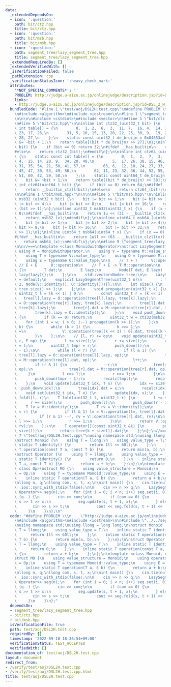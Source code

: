 ```yaml
---
data:
  _extendedDependsOn:
  - icon: ':question:'
    path: bit/ctz.hpp
    title: bit/ctz.hpp
  - icon: ':question:'
    path: bit/msb.hpp
    title: bit/msb.hpp
  - icon: ':question:'
    path: segment_tree/lazy_segment_tree.hpp
    title: segment_tree/lazy_segment_tree.hpp
  _extendedRequiredBy: []
  _extendedVerifiedWith: []
  _isVerificationFailed: false
  _pathExtension: cpp
  _verificationStatusIcon: ':heavy_check_mark:'
  attributes:
    '*NOT_SPECIAL_COMMENTS*': ''
    PROBLEM: http://judge.u-aizu.ac.jp/onlinejudge/description.jsp?id=DSL_2_H
    links:
    - http://judge.u-aizu.ac.jp/onlinejudge/description.jsp?id=DSL_2_H
  bundledCode: "#line 1 \"test/aoj/DSL2H.test.cpp\"\n#define PROBLEM \\\n    \"http://judge.u-aizu.ac.jp/onlinejudge/description.jsp?id=DSL_2_H\"\
    \n#include <algorithm>\n#include <iostream>\n\n#line 1 \"segment_tree/lazy_segment_tree.hpp\"\
    \n\n\n\n#include <cstdint>\n#include <vector>\n\n#line 1 \"bit/ctz.hpp\"\n\n\n\
    \n#line 5 \"bit/ctz.hpp\"\n\ninline int ctz32_(uint32_t bit) {\n    static const\
    \ int table[] = {\n        0,  1, 2,  6,  3,  11, 7,  16, 4,  14, 12, 21, 8, \
    \ 23, 17, 26,\n        31, 5, 10, 15, 13, 20, 22, 25, 30, 9,  19, 24, 29, 18,\
    \ 28, 27,\n    };\n    static const uint32_t de_bruijn = 0x04653adf;\n    bit\
    \ &= ~bit + 1;\n    return table[(bit * de_bruijn) >> 27];\n};\ninline int ctz32(uint32_t\
    \ bit) {\n    if (bit == 0) return 32;\n#ifdef __has_builtin\n    return __builtin_ctz(bit);\n\
    #else\n    return ctz32_(bit);\n#endif\n};\n\ninline int ctz64_(uint64_t bit)\
    \ {\n    static const int table[] = {\n        0,  1,  2,  7,  3,  13, 8,  19,\
    \ 4,  25, 14, 28, 9,  34, 20, 40,\n        5,  17, 26, 38, 15, 46, 29, 48, 10,\
    \ 31, 35, 54, 21, 50, 41, 57,\n        63, 6,  12, 18, 24, 27, 33, 39, 16, 37,\
    \ 45, 47, 30, 53, 49, 56,\n        62, 11, 23, 32, 36, 44, 52, 55, 61, 22, 43,\
    \ 51, 60, 42, 59, 58,\n    };\n    static const uint64_t de_bruijn = 0x0218a392cd3d5dbfull;\n\
    \    bit &= ~bit + 1;\n    return table[(bit * de_bruijn) >> 58];\n};\ninline\
    \ int ctz64(uint64_t bit) {\n    if (bit == 0) return 64;\n#ifdef __has_builtin\n\
    \    return __builtin_ctzll(bit);\n#else\n    return ctz64_(bit);\n#endif\n};\n\
    \n\n#line 1 \"bit/msb.hpp\"\n\n\n\n#line 5 \"bit/msb.hpp\"\n\ninline uint32_t\
    \ msb32_(uint32_t bit) {\n    bit |= bit >> 1;\n    bit |= bit >> 2;\n    bit\
    \ |= bit >> 4;\n    bit |= bit >> 8;\n    bit |= bit >> 16;\n    return bit ^\
    \ (bit >> 1);\n};\ninline uint32_t msb32(uint32_t x) {\n    if (x == 0) return\
    \ 0;\n#ifdef __has_builtin\n    return 1u << (31 - __builtin_clz(x));\n#else\n\
    \    return msb32_(x);\n#endif\n};\n\ninline uint64_t msb64_(uint64_t bit) {\n\
    \    bit |= bit >> 1;\n    bit |= bit >> 2;\n    bit |= bit >> 4;\n    bit |=\
    \ bit >> 8;\n    bit |= bit >> 16;\n    bit |= bit >> 32;\n    return bit ^ (bit\
    \ >> 1);\n};\ninline uint64_t msb64(uint64_t x) {\n    if (x == 0) return 0;\n\
    #ifdef __has_builtin\n    return 1ull << (63 - __builtin_clzll(x));\n#else\n \
    \   return msb64_(x);\n#endif\n};\n\n\n#line 9 \"segment_tree/lazy_segment_tree.hpp\"\
    \n\n//===\ntemplate <class MonoidwithOperator>\nstruct LazySegmentTree {\n   \
    \ using M = MonoidwithOperator;\n    using V = typename M::value_structure;\n\
    \    using T = typename V::value_type;\n    using O = typename M::operator_structure;\n\
    \    using E = typename O::value_type;\n\n    // T + T      V::operation\n   \
    \ // E + E      O::operation\n    // T + E -> T M::operation\n\n    struct Node\
    \ {\n        T dat;\n        E lazy;\n        Node(T dat, E lazy) : dat(dat),\
    \ lazy(lazy){};\n    };\n\n    std::vector<Node> tree;\n\n    LazySegmentTree()\
    \ = default;\n    explicit LazySegmentTree(uint32_t n)\n        : tree(n * 2 +\
    \ 2, Node(V::identity(), O::identity())){};\n\n    int size() {\n        return\
    \ tree.size() >> 1;\n    };\n\n    void propagation(uint32_t k) {\n        const\
    \ uint32_t l = (k << 1) | 0;\n        const uint32_t r = (k << 1) | 1;\n     \
    \   tree[l].lazy = O::operation(tree[l].lazy, tree[k].lazy);\n        tree[r].lazy\
    \ = O::operation(tree[r].lazy, tree[k].lazy);\n        tree[l].dat = M::operation(tree[l].dat,\
    \ tree[k].lazy);\n        tree[r].dat = M::operation(tree[r].dat, tree[k].lazy);\n\
    \        tree[k].lazy = O::identity();\n    };\n    void push_down(uint32_t k)\
    \ {\n        if (k == 0) return;\n        uint32_t w = ctz32(msb32(k));\n    \
    \    for (int i = w; i > 0; i--) propagation(k >> i);\n    };\n    void recalc(uint32_t\
    \ k) {\n        while (k > 1) {\n            k >>= 1;\n            tree[k].dat\
    \ =\n                V::operation(tree[(k << 1) | 0].dat, tree[(k << 1) | 1].dat);\n\
    \        }\n    };\n\n    // [l, r) += op\n    void update(uint32_t l, uint32_t\
    \ r, E op) {\n        l += size();\n        r += size();\n        uint32_t tmpl\
    \ = l;\n        uint32_t tmpr = r;\n        push_down(l);\n        push_down(r\
    \ - 1);\n\n        while (l < r) {\n            if (l & 1) {\n               \
    \ tree[l].lazy = O::operation(tree[l].lazy, op);\n                tree[l].dat\
    \ = M::operation(tree[l].dat, op);\n                l++;\n            }\n    \
    \        if (r & 1) {\n                --r;\n                tree[r].lazy = O::operation(tree[r].lazy,\
    \ op);\n                tree[r].dat = M::operation(tree[r].dat, op);\n       \
    \     }\n            l >>= 1;\n            r >>= 1;\n        }\n\n        push_down(tmpl);\n\
    \        push_down(tmpr - 1);\n        recalc(tmpl);\n        recalc(tmpr - 1);\n\
    \    };\n    void update(uint32_t idx, T x) {\n        idx += size();\n      \
    \  push_down(idx);\n        tree[idx].dat = x;\n        recalc(idx);\n    };\n\
    \    void set(uint32_t idx, T x) {\n        update(idx, x);\n    };\n\n    //\
    \ foldl[l, r)\n    T fold(uint32_t l, uint32_t r) {\n        l += size();\n  \
    \      r += size();\n        push_down(l);\n        push_down(r - 1);\n\n    \
    \    T lv = V::identity();\n        T rv = V::identity();\n\n        while (l\
    \ < r) {\n            if (l & 1) lv = V::operation(lv, tree[l].dat), l++;\n  \
    \          if (r & 1) --r, rv = V::operation(tree[r].dat, rv);\n\n           \
    \ l >>= 1;\n            r >>= 1;\n        }\n\n        return V::operation(lv,\
    \ rv);\n    };\n\n    T operator[](const uint32_t &k) {\n        push_down(k +\
    \ size());\n        return tree[k + size()].dat;\n    };\n};\n//===\n\n\n#line\
    \ 7 \"test/aoj/DSL2H.test.cpp\"\nusing namespace std;\nusing llong = long long;\n\
    \nstruct Monoid {\n    using T = llong;\n    using value_type = T;\n    inline\
    \ static T identity() {\n        return 1ll << 60ll;\n    };\n    inline static\
    \ T operation(const T a, const T b) {\n        return min(a, b);\n    };\n};\n\
    \nstruct Operator {\n    using T = llong;\n    using value_type = T;\n    inline\
    \ static T identity() {\n        return 0;\n    };\n    inline static T operation(const\
    \ T a, const T b) {\n        return a + b;\n    };\n};\n\ntemplate <class Monoid,\
    \ class Op>\nstruct MO {\n    using value_structure = Monoid;\n    using operator_structure\
    \ = Op;\n    using T = typename Monoid::value_type;\n    using E = typename Op::value_type;\n\
    \    inline static T operation(T a, E b) {\n        return a + b;\n    };\n};\n\
    \nllong n, q;\nllong com, s, t, x;\n\nint main() {\n    cin.tie(nullptr);\n  \
    \  ios::sync_with_stdio(false);\n\n    cin >> n >> q;\n    LazySegmentTree<MO<Monoid,\
    \ Operator>> seg(n);\n    for (int i = 0; i < n; i++) seg.set(i, 0);\n\n    while\
    \ (q--) {\n        cin >> com;\n\n        if (com == 0) {\n            cin >>\
    \ s >> t >> x;\n            seg.update(s, t + 1, x);\n        } else {\n     \
    \       cin >> s >> t;\n            cout << seg.fold(s, t + 1) << '\\n';\n   \
    \     }\n    }\n};\n"
  code: "#define PROBLEM \\\n    \"http://judge.u-aizu.ac.jp/onlinejudge/description.jsp?id=DSL_2_H\"\
    \n#include <algorithm>\n#include <iostream>\n\n#include \"../../segment_tree/lazy_segment_tree.hpp\"\
    \nusing namespace std;\nusing llong = long long;\n\nstruct Monoid {\n    using\
    \ T = llong;\n    using value_type = T;\n    inline static T identity() {\n  \
    \      return 1ll << 60ll;\n    };\n    inline static T operation(const T a, const\
    \ T b) {\n        return min(a, b);\n    };\n};\n\nstruct Operator {\n    using\
    \ T = llong;\n    using value_type = T;\n    inline static T identity() {\n  \
    \      return 0;\n    };\n    inline static T operation(const T a, const T b)\
    \ {\n        return a + b;\n    };\n};\n\ntemplate <class Monoid, class Op>\n\
    struct MO {\n    using value_structure = Monoid;\n    using operator_structure\
    \ = Op;\n    using T = typename Monoid::value_type;\n    using E = typename Op::value_type;\n\
    \    inline static T operation(T a, E b) {\n        return a + b;\n    };\n};\n\
    \nllong n, q;\nllong com, s, t, x;\n\nint main() {\n    cin.tie(nullptr);\n  \
    \  ios::sync_with_stdio(false);\n\n    cin >> n >> q;\n    LazySegmentTree<MO<Monoid,\
    \ Operator>> seg(n);\n    for (int i = 0; i < n; i++) seg.set(i, 0);\n\n    while\
    \ (q--) {\n        cin >> com;\n\n        if (com == 0) {\n            cin >>\
    \ s >> t >> x;\n            seg.update(s, t + 1, x);\n        } else {\n     \
    \       cin >> s >> t;\n            cout << seg.fold(s, t + 1) << '\\n';\n   \
    \     }\n    }\n};"
  dependsOn:
  - segment_tree/lazy_segment_tree.hpp
  - bit/ctz.hpp
  - bit/msb.hpp
  isVerificationFile: true
  path: test/aoj/DSL2H.test.cpp
  requiredBy: []
  timestamp: '2022-09-10 18:36:54+09:00'
  verificationStatus: TEST_ACCEPTED
  verifiedWith: []
documentation_of: test/aoj/DSL2H.test.cpp
layout: document
redirect_from:
- /verify/test/aoj/DSL2H.test.cpp
- /verify/test/aoj/DSL2H.test.cpp.html
title: test/aoj/DSL2H.test.cpp
---
```

